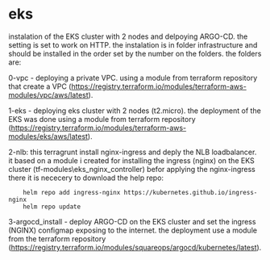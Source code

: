 # eks
instalation of the EKS cluster with 2 nodes and delpoying ARGO-CD. the setting is set to work on HTTP.
the instalation is in folder infrastructure and should be installed in the order set by the number on the folders.
the folders are:

0-vpc - deploying a private VPC. using a module from terraform repository that create a VPC (https://registry.terraform.io/modules/terraform-aws-modules/vpc/aws/latest).

1-eks - deploying eks cluster with 2 nodes (t2.micro). the deployment of the EKS  was done using a module from terraform repository
(https://registry.terraform.io/modules/terraform-aws-modules/eks/aws/latest).

2-nlb:
    this terragrunt install nginx-ingress and deply the NLB loadbalancer. it based on a module i created for installing the ingress (nginx) on the EKS cluster 
    (tf-modules\eks_nginx_controller)
    befor applying the nginx-ingress there it is nececery to download the help repo:

        helm repo add ingress-nginx https://kubernetes.github.io/ingress-nginx
        helm repo update

3-argocd_install - deploy ARGO-CD on the EKS cluster and set the ingress (NGINX) configmap exposing to the internet. the deployment use a module from the 
terraform repository (https://registry.terraform.io/modules/squareops/argocd/kubernetes/latest).
